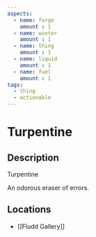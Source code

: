 ```yaml
---
aspects: 
  - name: forge
    amount : 1
  - name: winter
    amount : 1
  - name: thing
    amount : 1
  - name: liquid
    amount : 1
  - name: fuel
    amount : 1
tags:
  - thing
  - actionable
---
```


# Turpentine

## Description
Turpentine

An odorous eraser of errors.
## Locations
- [[Fludd Gallery]]